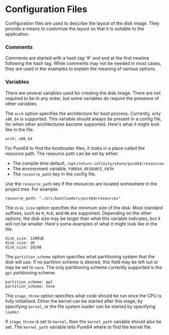 Configuration Files
===================

Configuration files are used to describe the layout of the disk image.
They provide a means to customize the layout so that it is suitable to the application.

### Comments

Comments are started with a hash tag '#' and end at the first newline following the hash tag.
While comments may not be needed in most cases, they are used in the examples to explain the
meaning of various options.

### Variables

There are several variables used for creating the disk image.
There are not required to be in any order, but some variables do require
the presence of other variables.

The `arch` option specifies the architecture for boot process.
Currently, only `x86_64` is supported. This variable should always
be present in a config file, for when other architectures become supported.
Here's what it might look like in the file.

    arch: x86_64

For Pure64 to find the bootloader files, it looks in a place called the resource path.
The resource path can be set by either:

  - The compile time default, `/opt/return-infinity/share/pure64/resources`
  - The environment variable, `PURE64_RESOURCE_PATH`
  - The `resource_path` key in the config file.

Use the `resource_path` key if the resources are located somewhere in the project tree.
For example:

    resource_path: "./src/bootloaders/pure64/resources"

The `disk_size` option specifies the minimum size of the disk. Most standard
suffixes, such as `M`, `MiB`, and `MB` are supported. Depending on the other
options, the disk size may be larger than what this variable indicates, but it
will not be smaller. Here's some examples of what it might look like in the file.

    disk_size: 128MiB
    disk_size: 2K
    disk_size: 1024B

The `partition_scheme` option specifies what partitioning system that the
disk will use. If no partition scheme is desired, this field may be left out
or may be set to `none`. The only partitioning scheme currently supported is
the `gpt` partitioning scheme.

    partition_scheme: gpt
    partition_scheme: none

The `stage_three` option specifies what code should be run once the CPU is
fully initialized. Either the kernel can be started after this stage, by
specifying `kernel`, or the file system loader can be started by specifying `loader`.

If `stage_three` is set to `kernel`, then the `kernel_path` variable should also
be set. The `kernel_path` variable tells Pure64 where to find the kernel file.
